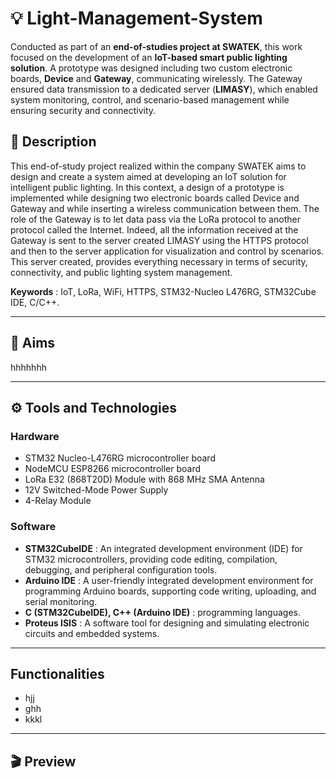 # 💡 Light-Management-System
Conducted as part of an **end-of-studies project at SWATEK**, this work focused on the development of an **IoT-based smart public lighting solution**. A prototype was designed including two custom electronic boards, **Device** and **Gateway**, communicating wirelessly. The Gateway ensured data transmission to a dedicated server (**LIMASY**), which enabled system monitoring, control, and scenario-based management while ensuring security and connectivity.

## 📄 Description
This end-of-study project realized within the company SWATEK aims to design and create a system aimed at
developing an IoT solution for intelligent public lighting. In this context, a design of a prototype is implemented
while designing two electronic boards called Device and Gateway and while inserting a wireless communication
between them. The role of the Gateway is to let data pass via the LoRa protocol to another protocol called
the Internet. Indeed, all the information received at the Gateway is sent to the server created LIMASY using
the HTTPS protocol and then to the server application for visualization and control by scenarios.
This server created, provides everything necessary in terms of security, connectivity, and public lighting system management.

**Keywords** : IoT, LoRa, WiFi, HTTPS, STM32-Nucleo L476RG, STM32Cube IDE, C/C++.

---        

## 🎯 Aims
hhhhhhh

---        
## ⚙️ Tools and Technologies

### Hardware 
- STM32 Nucleo-L476RG microcontroller board
- NodeMCU ESP8266 microcontroller board
- LoRa E32 (868T20D) Module with 868 MHz SMA Antenna
- 12V Switched-Mode Power Supply
- 4-Relay Module
  
### Software
- **STM32CubeIDE** : An integrated development environment (IDE) for STM32 microcontrollers, providing code editing, compilation, debugging, and peripheral configuration tools.
- **Arduino IDE** : A user-friendly integrated development environment for programming Arduino boards, supporting code writing, uploading, and serial monitoring.
- **C (STM32CubeIDE), C++ (Arduino IDE)** : programming languages.
- **Proteus ISIS** : A software tool for designing and simulating electronic circuits and embedded systems.
---
## Functionalities
- hjj
- ghh
- kkkl
---
## 🎬 Preview

